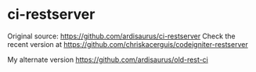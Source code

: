# ci-restserver

Original source: https://github.com/ardisaurus/ci-restserver
Check the recent version at https://github.com/chriskacerguis/codeigniter-restserver

My alternate version https://github.com/ardisaurus/old-rest-ci
